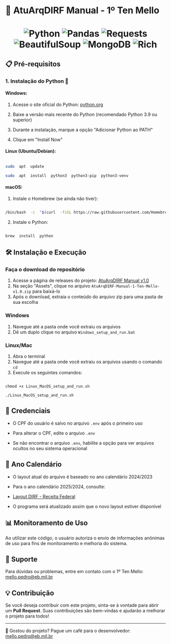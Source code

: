# 🚀 AtuArqDIRF Manual - 1º Ten Mello

  # <p align="center"> ![Python](https://img.shields.io/badge/Python-3776AB?style=for-the-badge&logo=python&logoColor=white) ![Pandas](https://img.shields.io/badge/Pandas-150458?style=for-the-badge&logo=pandas&logoColor=white) ![Requests](https://img.shields.io/badge/Requests-FF6F20?style=for-the-badge&logo=requests&logoColor=white) ![BeautifulSoup](https://img.shields.io/badge/BeautifulSoup-8A3FFC?style=for-the-badge&logo=python&logoColor=white) ![MongoDB](https://img.shields.io/badge/MongoDB-47A248?style=for-the-badge&logo=mongodb&logoColor=white) ![Rich](https://img.shields.io/badge/Rich-7C7C7C?style=for-the-badge&logoColor=white) 
  </p>

## 📋 Pré-requisitos

  

### 1. Instalação do Python 🐍

  

#### Windows:

1. Acesse o site oficial do Python: [python.org](https://www.python.org/downloads/)

2. Baixe a versão mais recente do Python (recomendado Python 3.9 ou superior)

3. Durante a instalação, marque a opção "Adicionar Python ao PATH"

4. Clique em "Install Now"

  

#### Linux (Ubuntu/Debian):

```bash

sudo  apt  update

sudo  apt  install  python3  python3-pip  python3-venv

```

  

#### macOS:

1. Instale o Homebrew (se ainda não tiver):

```bash

/bin/bash  -c  "$(curl  -fsSL https://raw.githubusercontent.com/Homebrew/install/HEAD/install.sh)"

```

2. Instale o Python:

```bash

brew  install  python

```

  

## 🛠️ Instalação e Execução

### Faça o download do repositório
1. Acesse a página de releases do projeto: [AtuArqDIRF Manual v1.0](https://github.com/pedromello99/ArqDirf-Manual-1--Ten-Mello/releases/tag/v1.0)
2. Na seção "Assets", clique no arquivo `AtuArqDIRF-Manual-1-Ten-Mello-v1.0.zip` para baixá-lo
3. Após o download, extraia o conteúdo do arquivo zip para uma pasta de sua escolha

  

### Windows
1. Navegue até a pasta onde você extraiu os arquivos
2. Dê um duplo clique no arquivo `Windows_setup_and_run.bat`

### Linux/Mac
1. Abra o terminal
2. Navegue até a pasta onde você extraiu os arquivos usando o comando `cd`
3. Execute os seguintes comandos:

```

chmod +x Linux_MacOS_setup_and_run.sh

./Linux_MacOS_setup_and_run.sh

```

  

## 🔐 Credenciais

- O CPF do usuário é salvo no arquivo `.env` após o primeiro uso

- Para alterar o CPF, edite o arquivo `.env`

- Se não encontrar o arquivo `.env`, habilite a opção para ver arquivos ocultos no seu sistema operacional

  

## 📅 Ano Calendário

- O layout atual do arquivo é baseado no ano calendário 2024/2023

- Para o ano calendário 2025/2024, consulte:

- [Layout DIRF - Receita Federal](https://www.gov.br/receitafederal/pt-br/centrais-de-conteudo/publicacoes/documentos-tecnicos/dirf)

- O programa será atualizado assim que o novo layout estiver disponível

  

## 📊 Monitoramento de Uso

Ao utilizar este código, o usuário autoriza o envio de informações anônimas de uso para fins de monitoramento e melhoria do sistema.

  

## 🤝 Suporte

Para dúvidas ou problemas, entre em contato com o 1º Ten Mello: mello.pedro@eb.mil.br

  

## 💡 Contribuição 
Se você deseja contribuir com este projeto, sinta-se à vontade para abrir um **Pull Request**. Suas contribuições são bem-vindas e ajudarão a melhorar o projeto para todos!

  

---

  

💖 Gostou do projeto? Pague um café para o desenvolvedor: mello.pedro@eb.mil.br
